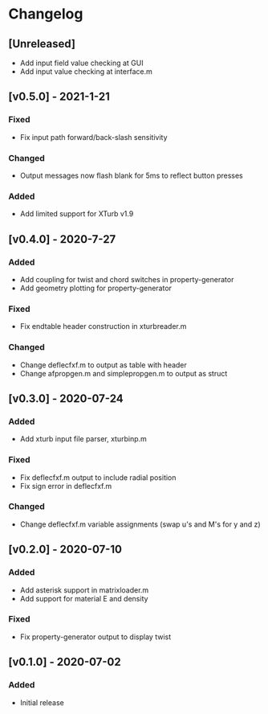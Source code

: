 # Changelog

## [Unreleased]
- Add input field value checking at GUI
- Add input value checking at interface.m

## [v0.5.0] - 2021-1-21
### Fixed
- Fix input path forward/back-slash sensitivity

### Changed
- Output messages now flash blank for 5ms to reflect button presses

### Added
- Add limited support for XTurb v1.9

## [v0.4.0] - 2020-7-27
### Added
- Add coupling for twist and chord switches in property-generator
- Add geometry plotting for property-generator

### Fixed
- Fix endtable header construction in xturbreader.m

### Changed
- Change deflecfxf.m to output as table with header
- Change afpropgen.m and simplepropgen.m to output as struct

## [v0.3.0] - 2020-07-24
### Added
- Add xturb input file parser, xturbinp.m

### Fixed
- Fix deflecfxf.m output to include radial position
- Fix sign error in deflecfxf.m

### Changed
- Change deflecfxf.m variable assignments (swap u's and M's for y and z)

## [v0.2.0] - 2020-07-10
### Added
- Add asterisk support in matrixloader.m
- Add support for material E and density

### Fixed
- Fix property-generator output to display twist

## [v0.1.0] - 2020-07-02
### Added
- Initial release
